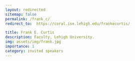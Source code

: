 ```yaml
---
layout: redirected
sitemap: false
permalink: /frank_c/
redirect_to:  https://coral.ise.lehigh.edu/frankecurtis/

title: Frank E. Curtis
description: Faculty, Lehigh University.
img: assets/img/frank.jpg
importance: 1
category: invited speakers
---
```

